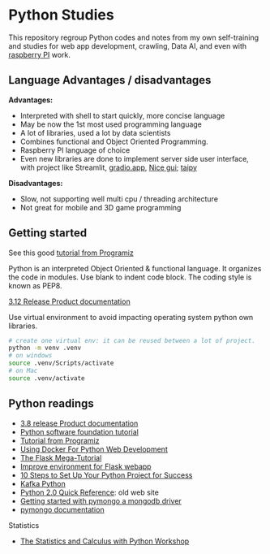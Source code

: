 # Python Studies

This repository regroup Python codes and notes from my own self-training and studies for web app development, crawling, Data AI, and even with [raspberry PI](https://www.raspberrypi.org/) work.

## Language Advantages / disadvantages

**Advantages:**

* Interpreted with shell to start quickly, more concise language
* May be now the 1st most used programming language
* A lot of libraries, used a lot by data scientists
* Combines functional and Object Oriented Programming.
* Raspberry PI language of choice
* Even new libraries are done to implement server side user interface, with project like Streamlit, [gradio.app](https://www.gradio.app/docs/), [Nice gui](https://nicegui.io/); [taipy](taipy.io)

**Disadvantages:**

* Slow, not supporting well multi cpu / threading architecture
* Not great for mobile and 3D game programming

## Getting started

See this good [tutorial from Programiz](https://www.programiz.com/python-programming#tutorial)

Python is an interpreted Object Oriented & functional language. It organizes the code in modules.
Use blank to indent code block. The coding style is known as PEP8.

[3.12 Release Product documentation](https://docs.python.org/3.12/library/index.html)

Use virtual environment to avoid impacting operating system python own libraries.

```sh
# create one virtual env: it can be reused between a lot of project.
python -m venv .venv
# on windows
source .venv/Scripts/activate
# on Mac
source .venv/activate
```

## Python readings

* [3.8 release Product documentation](https://docs.python.org/3.8/library/index.html)
* [Python software foundation tutorial](http://docs.python.org/3/tutorial/index.html)
* [Tutorial from Programiz](https://www.programiz.com/python-programming#tutorial)
* [Using Docker For Python Web Development](https://vsupalov.com/docker-python-development/)
* [The Flask Mega-Tutorial](https://blog.miguelgrinberg.com/post/the-flask-mega-tutorial-part-i-hello-world)
* [Improve environment for Flask webapp](https://vsupalov.com/flask-megatutorial-review/)
* [10 Steps to Set Up Your Python Project for Success](https://towardsdatascience.com/10-steps-to-set-up-your-python-project-for-success-14ff88b5d13)
* [Kafka Python](https://github.com/confluentinc/confluent-kafka-python)
* [Python 2.0 Quick Reference](http://www.brunningonline.net/simon/python/quick-ref2_0.html): old web site
* [Getting started with pymongo a mongodb driver](https://www.mongodb.com/blog/post/getting-started-with-python-and-mongodb)
* [pymongo documentation](https://api.mongodb.com/python/current/api/pymongo/collection.html)

Statistics

* [The Statistics and Calculus with Python Workshop](https://learning.oreilly.com/library/view/the-statistics-and/9781800209763/)